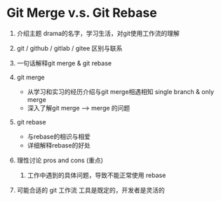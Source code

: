 # Git Merge v.s. Git Rebase

1. 介绍主题
    drama的名字，学习生活，对git使用工作流的理解

2. git / github / gitlab / gitee 区别与联系

3. 一句话解释git merge & git rebase

4. git merge
    * 从学习和实习的经历介绍与git merge相遇相知
        single branch & only merge
    * 深入了解git merge --> merge 的问题

5. git rebase
    * 与rebase的相识与相爱
    * 详细解释rebase的好处

6. 理性讨论 pros and cons (重点)
   1. 工作中遇到的具体问题，导致不能正常使用 rebase

7. 可能合适的 git 工作流
    工具是既定的，开发者是灵活的